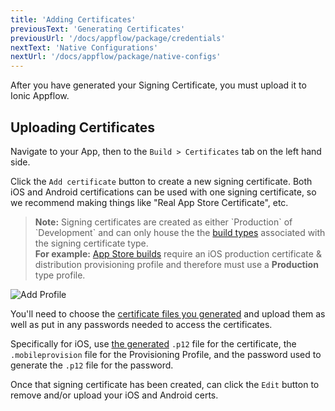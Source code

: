 ```yaml
---
title: 'Adding Certificates'
previousText: 'Generating Certificates'
previousUrl: '/docs/appflow/package/credentials'
nextText: 'Native Configurations'
nextUrl: '/docs/appflow/package/native-configs'
---
```


After you have generated your Signing Certificate, you must upload it to Ionic Appflow.

## Uploading Certificates

Navigate to your App, then to the `Build > Certificates` tab on the left hand side.

Click the `Add certificate` button to create a new signing certificate. Both iOS and Android certifications can be used with
one signing certificate, so we recommend making things like "Real App Store Certificate", etc.

<blockquote>
<b>Note:</b> Signing certificates are created as either `Production` of `Development` and can only house the the
<a href="/docs/appflow/package/build-types">build types</a> associated with the signing certificate type.
<br/>
<b>For example:</b> <a href="/docs/appflow/package/build-types#app-store">App Store builds</a> require an iOS production certificate & distribution provisioning profile
and therefore must use a <b>Production</b> type profile.
</blockquote>

![Add Profile](/docs/assets/img/appflow/ss-add-profile.png)

You'll need to choose the [certificate files you generated](/docs/appflow/package/credentials) and upload them
as well as put in any passwords needed to access the certificates.

Specifically for iOS, use [the generated](/docs/appflow/package/credentials) `.p12` file for the certificate, the `.mobileprovision` file for the Provisioning Profile, and the password used to generate the `.p12` file for the password.

Once that signing certificate has been created, can click the `Edit` button to remove and/or upload your iOS and Android certs.
